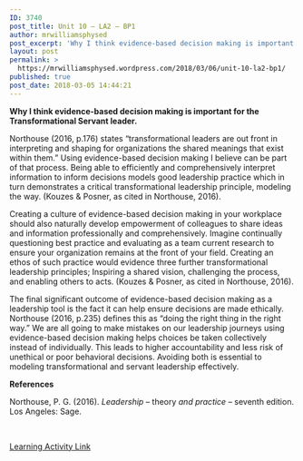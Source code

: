```yaml
---
ID: 3740
post_title: Unit 10 – LA2 – BP1
author: mrwilliamsphysed
post_excerpt: 'Why I think evidence-based decision making is important for the Transformational Servant leader. Northouse (2016, p.176) states &ldquo;transformational leaders are out front in interpreting and shaping for organizations the shared meanings that exist within them.&rdquo; Using evidence-based decision making I believe can be part of that process. Being able to efficiently and comprehensively interpret information &hellip; <a href="https://mrwilliamsphysed.wordpress.com/2018/03/06/unit-10-la2-bp1/">Continue reading <span>Unit 10 &ndash; LA2 &ndash;&nbsp;BP1</span></a>'
layout: post
permalink: >
  https://mrwilliamsphysed.wordpress.com/2018/03/06/unit-10-la2-bp1/
published: true
post_date: 2018-03-05 14:44:21
---
```

<strong>Why I think evidence-based decision making is important for the Transformational Servant leader.</strong>

Northouse (2016, p.176) states &#8220;transformational leaders are out front in interpreting and shaping for organizations the shared meanings that exist within them.&#8221; Using evidence-based decision making I believe can be part of that process. Being able to efficiently and comprehensively interpret information to inform decisions models good leadership practice which in turn demonstrates a critical transformational leadership principle, modeling the way. (Kouzes &amp; Posner, as cited in Northouse, 2016).

Creating a culture of evidence-based decision making in your workplace should also naturally develop empowerment of colleagues to share ideas and information professionally and comprehensively. Imagine continually questioning best practice and evaluating as a team current research to ensure your organization remains at the front of your field. Creating an ethos of such practice would evidence three further transformational leadership principles; Inspiring a shared vision, challenging the process, and enabling others to acts. (Kouzes &amp; Posner, as cited in Northouse, 2016).

The final significant outcome of evidence-based decision making as a leadership tool is the fact it can help ensure decisions are made ethically. Northouse (2016, p.235) defines this as &#8220;doing the right thing in the right way.&#8221; We are all going to make mistakes on our leadership journeys using evidence-based decision making helps choices be taken collectively instead of individually. This leads to higher accountability and less risk of unethical or poor behavioral decisions. Avoiding both is essential to modeling transformational and servant leadership effectively.

<strong>References</strong>

Northouse, P. G. (2016). <em>Leadership – </em>theory<em> and practice</em> – seventh edition. Los Angeles: Sage.

&nbsp;

<a href="https://create.twu.ca/ldrs591-sp18/unit-10-learning-activities/">Learning Activity Link</a>